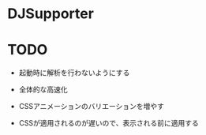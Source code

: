 # DJSupporter

# TODO
- 起動時に解析を行わないようにする
- 全体的な高速化
- CSSアニメーションのバリエーションを増やす

- CSSが適用されるのが遅いので、表示される前に適用する